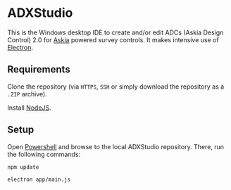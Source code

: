 ADXStudio
=========

This is the Windows desktop IDE to create and/or edit ADCs (Askia Design Control) 2.0 for [Askia](http://www.askia.com/) powered survey controls. It makes intensive use of [Electron](https://github.com/atom/electron).

Requirements
------------

Clone the repository (via `HTTPS`, `SSH` or simply download the repository as a `.ZIP` archive).

Install [NodeJS](https://nodejs.org/download/).

Setup
-----

Open [Powershell](https://msdn.microsoft.com/en-us/dd742419) and browse to the local ADXStudio repository. There, run the following commands:

```
npm update
```

```
electron app/main.js
```
